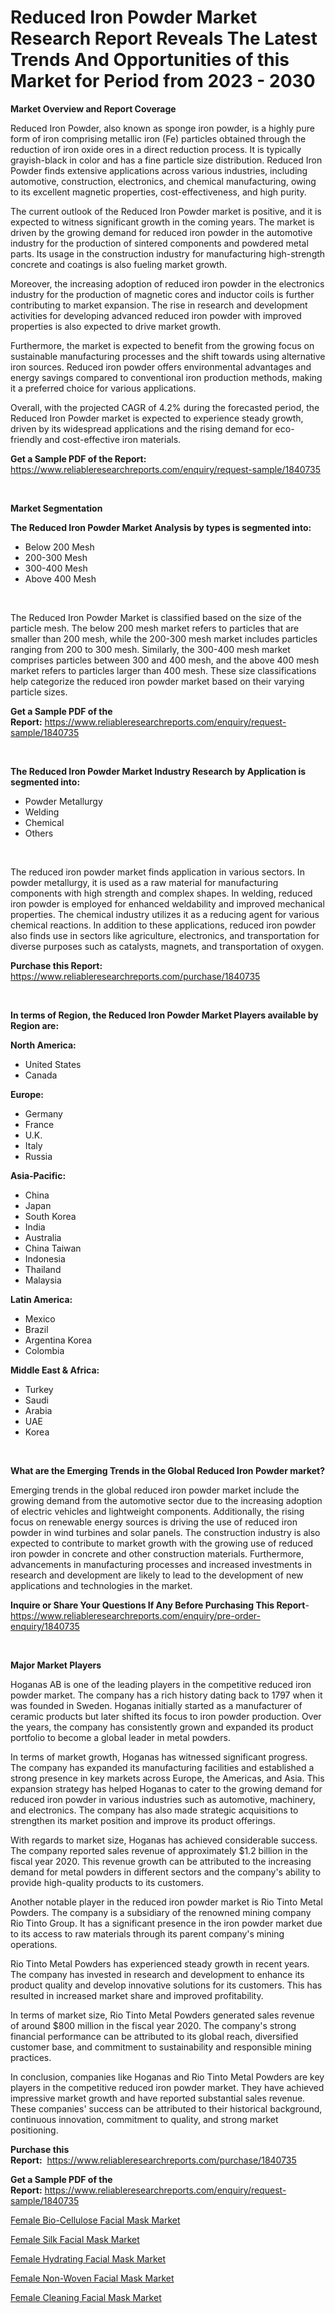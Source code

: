 <p><h1>Reduced Iron Powder Market Research Report Reveals The Latest Trends And Opportunities of this Market for Period from 2023 - 2030</h1></p><p><strong>Market Overview and Report Coverage</strong></p>
<p><p>Reduced Iron Powder, also known as sponge iron powder, is a highly pure form of iron comprising metallic iron (Fe) particles obtained through the reduction of iron oxide ores in a direct reduction process. It is typically grayish-black in color and has a fine particle size distribution. Reduced Iron Powder finds extensive applications across various industries, including automotive, construction, electronics, and chemical manufacturing, owing to its excellent magnetic properties, cost-effectiveness, and high purity.</p><p>The current outlook of the Reduced Iron Powder market is positive, and it is expected to witness significant growth in the coming years. The market is driven by the growing demand for reduced iron powder in the automotive industry for the production of sintered components and powdered metal parts. Its usage in the construction industry for manufacturing high-strength concrete and coatings is also fueling market growth.</p><p>Moreover, the increasing adoption of reduced iron powder in the electronics industry for the production of magnetic cores and inductor coils is further contributing to market expansion. The rise in research and development activities for developing advanced reduced iron powder with improved properties is also expected to drive market growth.</p><p>Furthermore, the market is expected to benefit from the growing focus on sustainable manufacturing processes and the shift towards using alternative iron sources. Reduced iron powder offers environmental advantages and energy savings compared to conventional iron production methods, making it a preferred choice for various applications.</p><p>Overall, with the projected CAGR of 4.2% during the forecasted period, the Reduced Iron Powder market is expected to experience steady growth, driven by its widespread applications and the rising demand for eco-friendly and cost-effective iron materials.</p></p>
<p><strong>Get a Sample PDF of the Report:</strong> <a href="https://www.reliableresearchreports.com/enquiry/request-sample/1840735">https://www.reliableresearchreports.com/enquiry/request-sample/1840735</a></p>
<p>&nbsp;</p>
<p><strong>Market Segmentation</strong></p>
<p><strong>The Reduced Iron Powder Market Analysis by types is segmented into:</strong></p>
<p><ul><li>Below 200 Mesh</li><li>200-300 Mesh</li><li>300-400 Mesh</li><li>Above 400 Mesh</li></ul></p>
<p>&nbsp;</p>
<p><p>The Reduced Iron Powder Market is classified based on the size of the particle mesh. The below 200 mesh market refers to particles that are smaller than 200 mesh, while the 200-300 mesh market includes particles ranging from 200 to 300 mesh. Similarly, the 300-400 mesh market comprises particles between 300 and 400 mesh, and the above 400 mesh market refers to particles larger than 400 mesh. These size classifications help categorize the reduced iron powder market based on their varying particle sizes.</p></p>
<p><strong>Get a Sample PDF of the Report:</strong>&nbsp;<a href="https://www.reliableresearchreports.com/enquiry/request-sample/1840735">https://www.reliableresearchreports.com/enquiry/request-sample/1840735</a></p>
<p>&nbsp;</p>
<p><strong>The Reduced Iron Powder Market Industry Research by Application is segmented into:</strong></p>
<p><ul><li>Powder Metallurgy</li><li>Welding</li><li>Chemical</li><li>Others</li></ul></p>
<p>&nbsp;</p>
<p><p>The reduced iron powder market finds application in various sectors. In powder metallurgy, it is used as a raw material for manufacturing components with high strength and complex shapes. In welding, reduced iron powder is employed for enhanced weldability and improved mechanical properties. The chemical industry utilizes it as a reducing agent for various chemical reactions. In addition to these applications, reduced iron powder also finds use in sectors like agriculture, electronics, and transportation for diverse purposes such as catalysts, magnets, and transportation of oxygen.</p></p>
<p><strong>Purchase this Report:</strong>&nbsp; <a href="https://www.reliableresearchreports.com/purchase/1840735">https://www.reliableresearchreports.com/purchase/1840735</a></p>
<p>&nbsp;</p>
<p><strong>In terms of Region, the Reduced Iron Powder Market Players available by Region are:</strong></p>
<p>
    <p> <strong> North America: </strong>
        <ul>
            <li>United States</li>
            <li>Canada</li>
        </ul>
        </p> 
    <p> <strong> Europe: </strong>
        <ul>
            <li>Germany</li>
            <li>France</li>
            <li>U.K.</li>
            <li>Italy</li>
            <li>Russia</li>
        </ul>
        </p> 
    <p> <strong> Asia-Pacific: </strong>
        <ul>
            <li>China</li>
            <li>Japan</li>
            <li>South Korea</li>
            <li>India</li>
            <li>Australia</li>
            <li>China Taiwan</li>
            <li>Indonesia</li>
            <li>Thailand</li>
            <li>Malaysia</li>
        </ul>
        </p> 
    <p> <strong> Latin America: </strong>
        <ul>
            <li>Mexico</li>
            <li>Brazil</li>
            <li>Argentina Korea</li>
            <li>Colombia</li>
        </ul>
        </p> 
    <p> <strong> Middle East & Africa: </strong>
        <ul>
            <li>Turkey</li>
            <li>Saudi</li>
            <li>Arabia</li>
            <li>UAE</li>
            <li>Korea</li>
        </ul>
    </p>
    </p>
<p>&nbsp;</p>
<p><strong>What are the Emerging Trends in the Global Reduced Iron Powder market?</strong></p>
<p><p>Emerging trends in the global reduced iron powder market include the growing demand from the automotive sector due to the increasing adoption of electric vehicles and lightweight components. Additionally, the rising focus on renewable energy sources is driving the use of reduced iron powder in wind turbines and solar panels. The construction industry is also expected to contribute to market growth with the growing use of reduced iron powder in concrete and other construction materials. Furthermore, advancements in manufacturing processes and increased investments in research and development are likely to lead to the development of new applications and technologies in the market.</p></p>
<p><strong>Inquire or Share Your Questions If Any Before Purchasing This Report</strong>- <a href="https://www.reliableresearchreports.com/enquiry/pre-order-enquiry/1840735">https://www.reliableresearchreports.com/enquiry/pre-order-enquiry/1840735</a></p>
<p>&nbsp;</p>
<p><strong>Major Market Players</strong></p>
<p><p>Hoganas AB is one of the leading players in the competitive reduced iron powder market. The company has a rich history dating back to 1797 when it was founded in Sweden. Hoganas initially started as a manufacturer of ceramic products but later shifted its focus to iron powder production. Over the years, the company has consistently grown and expanded its product portfolio to become a global leader in metal powders.</p><p>In terms of market growth, Hoganas has witnessed significant progress. The company has expanded its manufacturing facilities and established a strong presence in key markets across Europe, the Americas, and Asia. This expansion strategy has helped Hoganas to cater to the growing demand for reduced iron powder in various industries such as automotive, machinery, and electronics. The company has also made strategic acquisitions to strengthen its market position and improve its product offerings.</p><p>With regards to market size, Hoganas has achieved considerable success. The company reported sales revenue of approximately $1.2 billion in the fiscal year 2020. This revenue growth can be attributed to the increasing demand for metal powders in different sectors and the company's ability to provide high-quality products to its customers.</p><p>Another notable player in the reduced iron powder market is Rio Tinto Metal Powders. The company is a subsidiary of the renowned mining company Rio Tinto Group. It has a significant presence in the iron powder market due to its access to raw materials through its parent company's mining operations.</p><p>Rio Tinto Metal Powders has experienced steady growth in recent years. The company has invested in research and development to enhance its product quality and develop innovative solutions for its customers. This has resulted in increased market share and improved profitability.</p><p>In terms of market size, Rio Tinto Metal Powders generated sales revenue of around $800 million in the fiscal year 2020. The company's strong financial performance can be attributed to its global reach, diversified customer base, and commitment to sustainability and responsible mining practices.</p><p>In conclusion, companies like Hoganas and Rio Tinto Metal Powders are key players in the competitive reduced iron powder market. They have achieved impressive market growth and have reported substantial sales revenue. These companies' success can be attributed to their historical background, continuous innovation, commitment to quality, and strong market positioning.</p></p>
<p><strong>Purchase this Report:</strong>&nbsp;&nbsp;<a href="https://www.reliableresearchreports.com/purchase/1840735">https://www.reliableresearchreports.com/purchase/1840735</a></p>
<p></p>
<p><strong>Get a Sample PDF of the Report:</strong>&nbsp;<a href="https://www.reliableresearchreports.com/enquiry/request-sample/1840735">https://www.reliableresearchreports.com/enquiry/request-sample/1840735</a></p>
<p><p><a href="https://medium.com/@nilltanay7548659/analyzing-female-bio-cellulose-facial-mask-market-global-industry-perspective-and-forecast-2023-8f3e447d5694">Female Bio-Cellulose Facial Mask Market</a></p><p><a href="https://medium.com/@fitanstorm7845/female-silk-facial-mask-market-exploring-market-share-market-trends-and-future-growth-158711566c81">Female Silk Facial Mask Market</a></p><p><a href="https://medium.com/@azadyoi012547/female-hydrating-facial-mask-market-report-reveals-the-latest-trends-and-growth-opportunities-of-96c85941a4ee">Female Hydrating Facial Mask Market</a></p><p><a href="https://medium.com/@adibooy632501/female-non-woven-facial-mask-market-comprehensive-assessment-by-type-application-and-geography-c05d77aa0834">Female Non-Woven Facial Mask Market</a></p><p><a href="https://medium.com/@rfadda741254/female-cleaning-facial-mask-market-exploring-market-share-market-trends-and-future-growth-4b222567ea93">Female Cleaning Facial Mask Market</a></p></p>